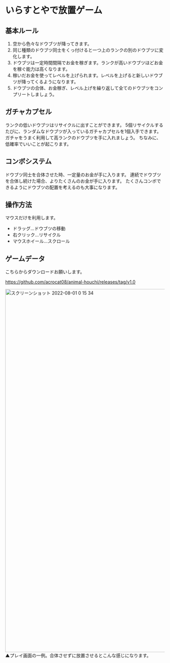# いらすとやで放置ゲーム 

## 基本ルール
1. 空から色々なドウブツが降ってきます。
2. 同じ種類のドウブツ同士をくっ付けると一つ上のランクの別のドウブツに変化します。
3. ドウブツは一定時間間隔でお金を稼ぎます。ランクが高いドウブツほどお金を稼ぐ能力は高くなります。
4. 稼いだお金を使ってレベルを上げられます。レベルを上げると新しいドウブツが降ってくるようになります。
5. ドウブツの合体、お金稼ぎ、レベル上げを繰り返して全てのドウブツをコンプリートしましょう。

## ガチャカプセル
ランクの低いドウブツはリサイクルに出すことができます。
5個リサイクルするたびに、ランダムなドウブツが入っているガチャカプセルを1個入手できます。
ガチャをうまく利用して高ランクのドウブツを手に入れましょう。
ちなみに、低確率でいいことが起こります。

## コンボシステム
ドウブツ同士を合体させた時、一定量のお金が手に入ります。
連続でドウブツを合体し続けた場合、よりたくさんのお金が手に入ります。
たくさんコンボできるようにドウブツの配置を考えるのも大事になります。

## 操作方法
マウスだけを利用します。
- ドラッグ...ドウブツの移動
- 右クリック...リサイクル
- マウスホイール...スクロール

## ゲームデータ
こちらからダウンロードお願いします。

https://github.com/acrocat08/animal-houchi/releases/tag/v1.0




<img width="1148" alt="スクリーンショット 2022-08-01 0 15 34" src="https://user-images.githubusercontent.com/33351403/182033106-a9252aea-05d1-4321-b3c5-a724bcdaa5cd.png">
▲プレイ画面の一例。合体させずに放置させるとこんな感じになります。
